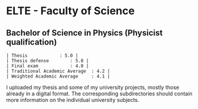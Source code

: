 # ELTE - Faculty of Science
## Bachelor of Science in Physics (Physicist qualification)


 ~~~~~~~~~~~~~~| Grades |~~~~~~~~~~~~~
| Thesis 			: 5.0 |
| Thesis defense 		: 5.0 |
| Final exam			: 4.0 |
| Traditional Academic Average 	: 4.2 |
| Weighted Academic Average 	: 4.1 |
 ~~~~~~~~~~~~~~~~~~~~~~~~~~~~~~~~~~~~~
 
 
I uploaded my thesis and some of my university projects, mostly those already in a digital format. The corresponding subdirectories should contain more information on the individual university subjects.
